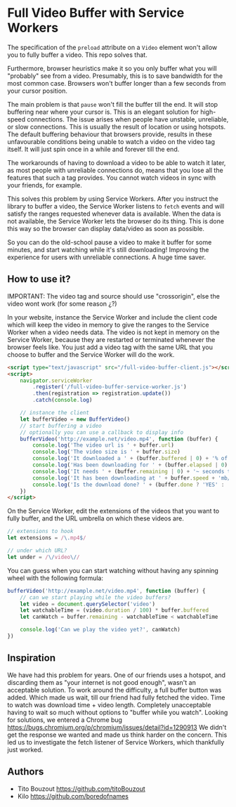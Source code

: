# Full Video Buffer with Service Workers

The specification of the `preload` attribute on a `Video` element won't allow you to fully buffer a video. This repo solves that.

Furthermore, browser heuristics make it so you only buffer what you will "probably" see from a video. Presumably, this is to save bandwidth for the most common case. Browsers won't buffer longer than a few seconds from your cursor position.

The main problem is that `pause` won't fill the buffer till the end. It will stop buffering near where your cursor is. This is an elegant solution for high-speed connections. The issue arises when people have unstable, unreliable, or slow connections. This is usually the result of location or using hotspots. The default buffering behaviour that browsers provide, results in these unfavourable conditions being unable to watch a video on the video tag itself. It will just spin once in a while and forever till the end.

The workarounds of having to download a video to be able to watch it later, as most people with unreliable connections do, means that you lose all the features that such a tag provides. You cannot watch videos in sync with your friends, for example.

This solves this problem by using Service Workers. After you instruct the library to buffer a video, the Service Worker listens to `fetch` events and will satisfy the ranges requested whenever data is available. When the data is not available, the Service Worker lets the browser do its thing. This is done this way so the browser can display data/video as soon as possible.

So you can do the old-school pause a video to make it buffer for some minutes, and start watching while it's still downloading! Improving the experience for users with unreliable connections. A huge time saver.

## How to use it?

IMPORTANT: The video tag and source should use "crossorigin", else the video wont work (for some reason ¿?)

In your website, instance the Service Worker and include the client code which will keep the video in memory to give the ranges to the Service Worker when a video needs data. The video is not kept in memory on the Service Worker, because they are restarted or terminated whenever the browser feels like. You just add a video tag with the same URL that you choose to buffer and the Service Worker will do the work.

```html
<script type="text/javascript" src="/full-video-buffer-client.js"></script>
<script>
	navigator.serviceWorker
		.register('/full-video-buffer-service-worker.js')
		.then(registration => registration.update())
		.catch(console.log)

	// instance the client
	let bufferVideo = new BufferVideo()
	// start buffering a video
	// optionally you can use a callback to display info
	bufferVideo('http://example.net/video.mp4', function (buffer) {
		console.log('The video url is ' + buffer.url)
		console.log('The video size is ' + buffer.size)
		console.log('It downloaded a ' + (buffer.buffered | 0) + '% of the video')
		console.log('Has been downloading for ' + (buffer.elapsed | 0) + ' seconds')
		console.log('It needs ' + (buffer.remaining | 0) + '~ seconds to finish download')
		console.log('It has been downloading at ' + buffer.speed + 'mb/s')
		console.log('Is the download done? ' + (buffer.done ? 'YES' : 'Not yet'))
	})
</script>
```

On the Service Worker, edit the extensions of the videos that you want to fully buffer, and the URL umbrella on which these videos are.

```js
// extensions to hook
let extensions = /\.mp4$/

// under which URL?
let under = /\/video\//
```

You can guess when you can start watching without having any spinning wheel with the following formula:

```js
bufferVideo('http://example.net/video.mp4', function (buffer) {
	// can we start playing while the video buffers?
	let video = document.querySelector('video')
	let watchableTime = (video.duration / 100) * buffer.buffered
	let canWatch = buffer.remaining - watchableTime < watchableTime

	console.log('Can we play the video yet?', canWatch)
})
```

## Inspiration

We have had this problem for years. One of our friends uses a hotspot, and discarding them as "your internet is not good enough", wasn't an acceptable solution. To work around the difficulty, a full buffer button was added. Which made us wait, till our friend had fully fetched the video. Time to watch was download time + video length. Completely unacceptable having to wait so much without options to "buffer while you watch".
Looking for solutions, we entered a Chrome bug https://bugs.chromium.org/p/chromium/issues/detail?id=1290913
We didn't get the response we wanted and made us think harder on the concern. This led us to investigate the fetch listener of Service Workers, which thankfully just worked.

## Authors

- Tito Bouzout https://github.com/titoBouzout
- Kilo https://github.com/boredofnames
